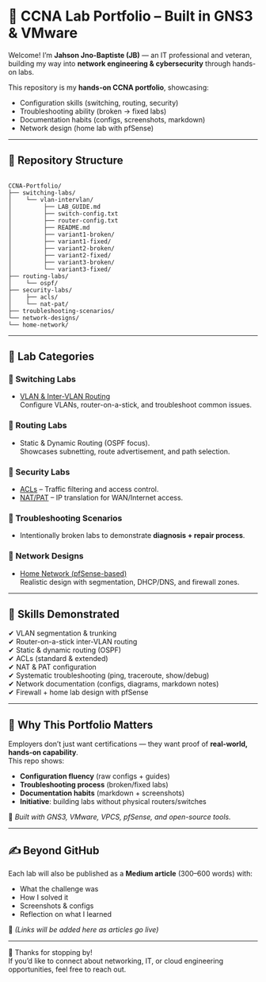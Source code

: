 # 🧰 CCNA Lab Portfolio – Built in GNS3 & VMware

Welcome! I’m **Jahson Jno-Baptiste (JB)** — an IT professional and veteran, building my way into **network engineering & cybersecurity** through hands-on labs.  

This repository is my **hands-on CCNA portfolio**, showcasing:  
- Configuration skills (switching, routing, security)  
- Troubleshooting ability (broken → fixed labs)  
- Documentation habits (configs, screenshots, markdown)  
- Network design (home lab with pfSense)  

---

## 📂 Repository Structure

```

CCNA-Portfolio/
├── switching-labs/
│    └── vlan-intervlan/
│         ├── LAB_GUIDE.md
│         ├── switch-config.txt
│         ├── router-config.txt
│         ├── README.md
│         ├── variant1-broken/
│         ├── variant1-fixed/
│         ├── variant2-broken/
│         ├── variant2-fixed/
│         ├── variant3-broken/
│         └── variant3-fixed/
├── routing-labs/
│    └── ospf/
├── security-labs/
│    ├── acls/
│    └── nat-pat/
├── troubleshooting-scenarios/
└── network-designs/
└── home-network/

```

---

## 🔹 Lab Categories

### 🔸 Switching Labs
- [VLAN & Inter-VLAN Routing](./switching-labs/vlan-intervlan/)  
  Configure VLANs, router-on-a-stick, and troubleshoot common issues.  

### 🔸 Routing Labs
- Static & Dynamic Routing (OSPF focus).  
  Showcases subnetting, route advertisement, and path selection.  

### 🔸 Security Labs
- [ACLs](./security-labs/acls/) – Traffic filtering and access control.  
- [NAT/PAT](./security-labs/nat-pat/) – IP translation for WAN/Internet access.  

### 🔸 Troubleshooting Scenarios
- Intentionally broken labs to demonstrate **diagnosis + repair process**.  

### 🔸 Network Designs
- [Home Network (pfSense-based)](./network-designs/home-network/)  
  Realistic design with segmentation, DHCP/DNS, and firewall zones.  

---

## 🧩 Skills Demonstrated

✔ VLAN segmentation & trunking  
✔ Router-on-a-stick inter-VLAN routing  
✔ Static & dynamic routing (OSPF)  
✔ ACLs (standard & extended)  
✔ NAT & PAT configuration  
✔ Systematic troubleshooting (ping, traceroute, show/debug)  
✔ Network documentation (configs, diagrams, markdown notes)  
✔ Firewall + home lab design with pfSense  

---

## 🎯 Why This Portfolio Matters

Employers don’t just want certifications — they want proof of **real-world, hands-on capability**.  
This repo shows:

- **Configuration fluency** (raw configs + guides)  
- **Troubleshooting process** (broken/fixed labs)  
- **Documentation habits** (markdown + screenshots)  
- **Initiative**: building labs without physical routers/switches  

📌 *Built with GNS3, VMware, VPCS, pfSense, and open-source tools.*

---

## ✍️ Beyond GitHub

Each lab will also be published as a **Medium article** (300–600 words) with:  
- What the challenge was  
- How I solved it  
- Screenshots & configs  
- Reflection on what I learned  

📎 *(Links will be added here as articles go live)*

---

👋 Thanks for stopping by!  
If you’d like to connect about networking, IT, or cloud engineering opportunities, feel free to reach out.
